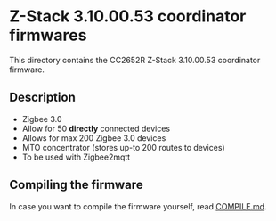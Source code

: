 # Z-Stack 3.10.00.53 coordinator firmwares
This directory contains the CC2652R Z-Stack 3.10.00.53 coordinator firmware.

## Description
- Zigbee 3.0
- Allow for 50 **directly** connected devices
- Allows for max 200 Zigbee 3.0 devices
- MTO concentrator (stores up-to 200 routes to devices)
- To be used with Zigbee2mqtt

## Compiling the firmware
In case you want to compile the firmware yourself, read [COMPILE.md](./COMPILE.md).
